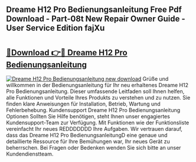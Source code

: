 ## Dreame H12 Pro Bedienungsanleitung Free Pdf Download - Part-08t New Repair Owner Guide - User Service Edition fajXu

# <h2><a href="http://df5ph6.blite.top/?on=Dreame+H12+Pro+Bedienungsanleitung">🔗Download 👉🔴 Dreame H12 Pro Bedienungsanleitung</a></h2>

[![Dreame H12 Pro Bedienungsanleitung new download](https://i.imgur.com/lujVjoI.png)](http://df5ph6.blite.top/?on=Dreame+H12+Pro+Bedienungsanleitung)
Grüße und willkommen in der Bedienungsanleitung für Ihr neu erhaltenes Dreame H12 Pro Bedienungsanleitung. Dieser umfassende Leitfaden soll Ihnen helfen, alle Funktionen und Vorteile Ihres Produkts zu verstehen und zu nutzen. Sie finden klare Anweisungen für Installation, Betrieb, Wartung und Fehlerbehebung. Kundensupport Dreame H12 Pro Bedienungsanleitung Optionen Sollten Sie Hilfe benötigen, steht Ihnen unser engagiertes Kundensupport-Team zur Verfügung. Mit Funktionen wie der Funktionsliste vereinfacht Ihr neues REDDDDDDD Ihre Aufgaben. Wir vertrauen darauf, dass das Dreame H12 Pro BedienungsanleitungD eine genaue und detaillierte Ressource für Ihre Bemühungen war, Ihr neues Gerät zu beherrschen. Bei Fragen oder Bedenken wenden Sie sich bitte an unser Kundendienstteam.
